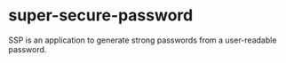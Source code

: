 # super-secure-password
SSP is an application to generate strong passwords from a user-readable password.

